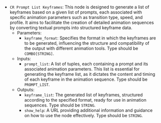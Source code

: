 - `CR Prompt List Keyframes`: This node is designed to generate a list of keyframes based on a given list of prompts, each associated with specific animation parameters such as transition type, speed, and profile. It aims to facilitate the creation of detailed animation sequences by converting textual prompts into structured keyframe data.
    - Parameters:
        - `keyframe_format`: Specifies the format in which the keyframes are to be generated, influencing the structure and compatibility of the output with different animation tools. Type should be `COMBO[STRING]`.
    - Inputs:
        - `prompt_list`: A list of tuples, each containing a prompt and its associated animation parameters. This list is essential for generating the keyframe list, as it dictates the content and timing of each keyframe in the animation sequence. Type should be `PROMPT_LIST`.
    - Outputs:
        - `keyframe_list`: The generated list of keyframes, structured according to the specified format, ready for use in animation sequences. Type should be `STRING`.
        - `show_help`: A URL providing additional information and guidance on how to use the node effectively. Type should be `STRING`.
